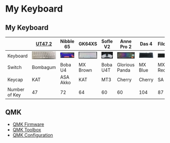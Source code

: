 # My Keyboard

## My Keyboard

|               | [UT47.2](https://github.com/ai03-2725/UT47.2) | Nibble 65                                      | GK64XS                                       | Sofle V2    | Anne Pro 2                                       | Das 4                                     | Filco                                       |
| ------------- | --------------------------------------------- | ---------------------------------------------- | -------------------------------------------- | ----------- | ------------------------------------------------ | ----------------------------------------- | ------------------------------------------- |
| Keyboard      | <img src="./keyboard/ut472.jpg" width="80">   | <img src="./keyboard/nibble65.jpg" width="80"> | <img src="./keyboard/gk64xs.jpg" width="80"> | <img src="./keyboard/sofle.jpg" width="80"> | <img src="./keyboard/anne-pro-2.jpg" width="80"> | <img src="./keyboard/das.jpg" width="80"> | <img src="./keyboard/filco.jpg" width="80"> |
| Switch        | Bombagum                                      | Boba U4                                        | MX Brown                                     | Boba U4T    | Glorious Panda                                   | MX Blue                                   | MX Red                                      |
| Keycap        | KAT                                           | ASA Akko                                       | KAT                                          | MT3         | Cherry                                           | Cherry                                    | SA                                          |
| Number of Key | 47                                            | 72                                             | 64                                           | 60          | 60                                               | 104                                       | 87                                          |

## QMK

- [QMK Firmware](https://github.com/qmk/qmk_firmware)
- [QMK Toolbox](https://github.com/qmk/qmk_toolbox)
- [QMK Configuration](https://github.com/qmk/qmk_configurator)
